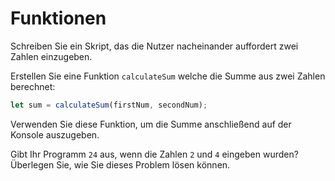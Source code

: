 # Funktionen

Schreiben Sie ein Skript, das die Nutzer nacheinander auffordert zwei Zahlen einzugeben.

Erstellen Sie eine Funktion `calculateSum` welche die Summe aus zwei Zahlen berechnet:

```js
let sum = calculateSum(firstNum, secondNum);
```

Verwenden Sie diese Funktion, um die Summe anschließend auf der Konsole auszugeben.

Gibt Ihr Programm `24` aus, wenn die Zahlen `2` und `4` eingeben wurden? Überlegen Sie, wie Sie dieses Problem lösen können.
